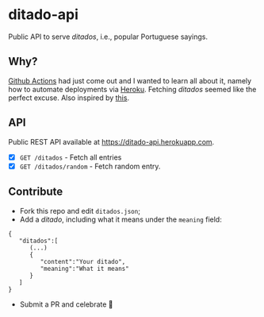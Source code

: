 # ditado-api
Public API to serve _ditados_, i.e., popular Portuguese sayings.

## Why?

[Github Actions](https://docs.github.com/en/free-pro-team@latest/actions/learn-github-actions/introduction-to-github-actions) had just come out and I wanted to learn all about it, namely how to automate deployments via [Heroku](https://heroku.com). Fetching _ditados_ seemed like the perfect excuse. Also inspired by [this](https://github.com/msramalho/json-tv-quotes).

## API

Public REST API available at https://ditado-api.herokuapp.com.

- [x] `GET /ditados` - Fetch all entries
- [x] `GET /ditados/random` - Fetch random entry.

## Contribute

- Fork this repo and edit `ditados.json`;
- Add a _ditado_, including what it means under the `meaning` field:
```
{
   "ditados":[
      (...)
      {
         "content":"Your ditado",
         "meaning":"What it means"
      }
   ]
}
```
- Submit a PR and celebrate 🎉 





